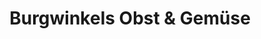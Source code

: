 ---
title: "Burgwinkels Obst & Gemüse"
url: /bergisch-gladbach/burgwinkels-obst-und-gemuese/
shop: Gemüse & Obst
---